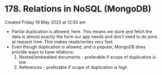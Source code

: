 # 178. Relations in NoSQL (MongoDB)
Created Friday 19 May 2023 at 12:50 am

- Partial duplication is allowed, here. This means we store and fetch the data is almost exactly the form our app needs and don't need to do joins at request time. This makes reads/writes very fast.
- Even though duplication is allowed, and is popular, MongoDB does provide ways to have relations:
	1. Nested/embedded documents - preferable if scope of duplication is low
	2. References - preferable if scope of duplication is high